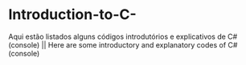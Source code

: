 # Introduction-to-C-
Aqui estão listados alguns códigos introdutórios e explicativos de C# (console) || Here are some introductory and explanatory codes of C# (console)
